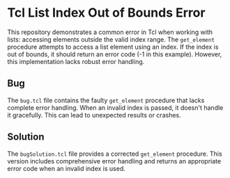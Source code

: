 # Tcl List Index Out of Bounds Error

This repository demonstrates a common error in Tcl when working with lists: accessing elements outside the valid index range.  The `get_element` procedure attempts to access a list element using an index.  If the index is out of bounds, it should return an error code (-1 in this example). However, this implementation lacks robust error handling.

## Bug

The `bug.tcl` file contains the faulty `get_element` procedure that lacks complete error handling.  When an invalid index is passed, it doesn't handle it gracefully.  This can lead to unexpected results or crashes.

## Solution

The `bugSolution.tcl` file provides a corrected `get_element` procedure.  This version includes comprehensive error handling and returns an appropriate error code when an invalid index is used.
